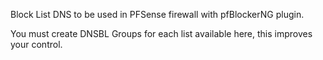 Block List DNS to be used in PFSense firewall with pfBlockerNG plugin.

You must create DNSBL Groups for each list available here, this improves your control.

